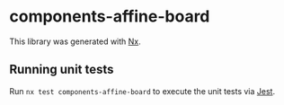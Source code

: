 # components-affine-board

This library was generated with [Nx](https://nx.dev).

## Running unit tests

Run `nx test components-affine-board` to execute the unit tests via [Jest](https://jestjs.io).
